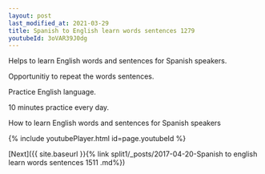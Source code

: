```yaml
---
layout: post
last_modified_at: 2021-03-29
title: Spanish to English learn words sentences 1279 
youtubeId: 3oVAR39J0dg
---
```

 
 
Helps to learn English words and sentences for Spanish speakers.

Opportunitiy to repeat the words sentences. 

Practice English language. 
 
10 minutes practice every day. 
 
How to learn English words and sentences for Spanish speakers 
 
{% include youtubePlayer.html id=page.youtubeId %}
 
 
[Next]({{ site.baseurl }}{% link  split1/_posts/2017-04-20-Spanish to english learn words sentences 1511 .md%})
 
